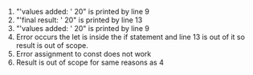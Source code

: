 1. "'values added: ' 20" is printed by line 9
2. "'final result: ' 20" is printed by line 13
3. "'values added: ' 20" is printed by line 9
4. Error occurs the let is inside the if statement and line 13 is out of it so result is out of scope.
5. Error assignment to const does not work
6. Result is out of scope for same reasons as 4